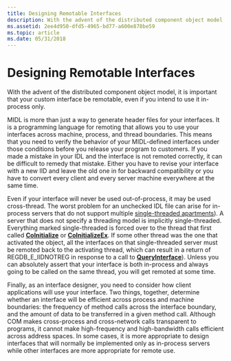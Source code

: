 ```yaml
---
title: Designing Remotable Interfaces
description: With the advent of the distributed component object model, it is important that your custom interface be remotable, even if you intend to use it in-process only.
ms.assetid: 2ee4d950-dfd5-4965-bd77-a600e878be59
ms.topic: article
ms.date: 05/31/2018
---
```


# Designing Remotable Interfaces

With the advent of the distributed component object model, it is important that your custom interface be remotable, even if you intend to use it in-process only.

MIDL is more than just a way to generate header files for your interfaces. It is a programming language for remoting that allows you to use your interfaces across machine, process, and thread boundaries. This means that you need to verify the behavior of your MIDL-defined interfaces under those conditions before you release your program to customers. If you made a mistake in your IDL and the interface is not remoted correctly, it can be difficult to remedy that mistake. Either you have to revise your interface with a new IID and leave the old one in for backward compatibility or you have to convert every client and every server machine everywhere at the same time.

Even if your interface will never be used out-of-process, it may be used cross-thread. The worst problem for an unchecked IDL file can arise for in-process servers that do not support multiple [single-threaded apartments](single-threaded-apartments.md)). A server that does not specify a threading model is implicitly single-threaded. Everything marked single-threaded is forced over to the thread that first called [**CoInitialize**](/windows/desktop/api/Objbase/nf-objbase-coinitialize) or [**CoInitializeEx**](/windows/desktop/api/combaseapi/nf-combaseapi-coinitializeex). If some other thread was the one that activated the object, all the interfaces on that single-threaded server must be remoted back to the activating thread, which can result in a return of REGDB\_E\_IIDNOTREG in response to a call to [**QueryInterface**](/windows/desktop/api/Unknwn/nf-unknwn-iunknown-queryinterface(q))). Unless you can absolutely assert that your interface is both in-process and always going to be called on the same thread, you will get remoted at some time.

Finally, as an interface designer, you need to consider how client applications will use your interface. Two things, together, determine whether an interface will be efficient across process and machine boundaries: the frequency of method calls across the interface boundary, and the amount of data to be transferred in a given method call. Although COM makes cross-process and cross-network calls transparent to programs, it cannot make high-frequency and high-bandwidth calls efficient across address spaces. In some cases, it is more appropriate to design interfaces that will normally be implemented only as in-process servers while other interfaces are more appropriate for remote use.

 

 




